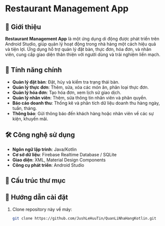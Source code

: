 # Restaurant Management App

## 📱 Giới thiệu

**Restaurant Management App** là một ứng dụng di động được phát triển trên Android Studio, giúp quản lý hoạt động trong nhà hàng một cách hiệu quả và tiện lợi. Ứng dụng hỗ trợ quản lý đặt bàn, thực đơn, hóa đơn, và nhân viên, cung cấp giao diện thân thiện với người dùng và trải nghiệm liền mạch.

## 🚀 Tính năng chính

- **Quản lý đặt bàn**: Đặt, hủy và kiểm tra trạng thái bàn.
- **Quản lý thực đơn**: Thêm, sửa, xóa các món ăn, phân loại thực đơn.
- **Quản lý hóa đơn**: Tạo hóa đơn, xem lịch sử giao dịch.
- **Quản lý nhân viên**: Thêm, sửa thông tin nhân viên và phân quyền.
- **Báo cáo doanh thu**: Thống kê và phân tích dữ liệu doanh thu hàng ngày, tuần, tháng.
- **Thông báo**: Gửi thông báo đến khách hàng hoặc nhân viên về các sự kiện, khuyến mãi.

## 🛠️ Công nghệ sử dụng

- **Ngôn ngữ lập trình**: Java/Kotlin
- **Cơ sở dữ liệu**: Firebase Realtime Database / SQLite
- **Giao diện**: XML, Material Design Components
- **Công cụ phát triển**: Android Studio

## 📂 Cấu trúc thư mục


## 🌟 Hướng dẫn cài đặt
1. Clone repository này về máy:
   ```bash
   git clone https://github.com/JushLeHuuTin/QuanLiNhaHangKotlin.git
